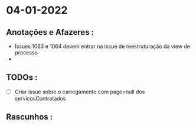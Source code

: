# 04-01-2022



## Anotações e Afazeres :
- Issues 1063 e 1064 devem entrar na issue de reestruturação da view de processo
- 


## TODOs :
- [ ] Criar issue sobre o carregamento com page=null dos servicosContratados 



## Rascunhos :